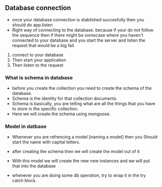 ## Database connection

- once your database connection is stablished succesfully then you should do app.listen
- Right way of connecting to the database. because if your do not follow the sequence then if there might be somecase where you haven't connected to your database and you start the server and listen the request that would be a big fail.

1. connect to your database
2. Then start your application
3. Then listen to the request

### What is schema in database

- before you create the collection you need to create the schema of the database.
- Schema is the identity for that collection documents.
- Schema is basically, you are telling what are all the things that you have to store in the specific collection.
- Here we will create the schema using mongoose.

### Model in datbase

- Whenever you are refrencing a model [naming a model] then you Should start the name with capital letters.
- after creating the schema then we will create the model out of it
- With this model we will create the new new instances and we will put that into the database

- whenever you are doing some db operation, try to wrap it in the try catch block.
